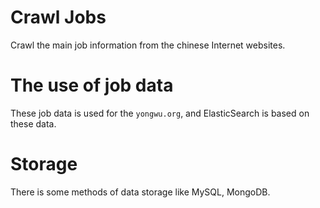 # Crawl Jobs
Crawl the main job information from the chinese Internet websites.

# The use of job data
These job data is used for the ``yongwu.org``, and ElasticSearch is based on these data.

# Storage
There is some methods of data storage like MySQL, MongoDB.
